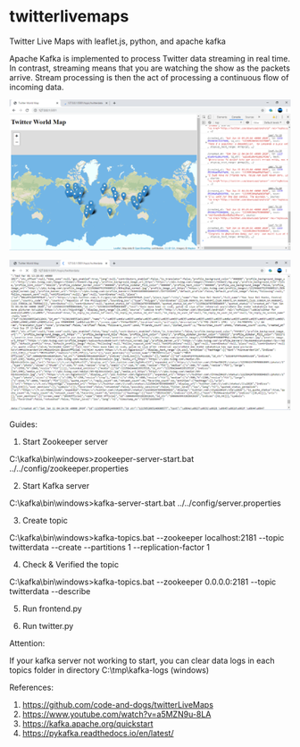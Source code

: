 # twitterlivemaps
 Twitter Live Maps with leaflet.js, python, and apache kafka 
 
Apache Kafka is implemented to process Twitter data streaming in real time. In contrast, streaming means that you are watching the show as the packets arrive. Stream processing is then the act of processing a continuous flow of incoming data.

![alt text](https://github.com/jenizar/twitterlivemaps/blob/master/Screenshot/TwitterWorldMap.PNG)

![alt text](https://github.com/jenizar/twitterlivemaps/blob/master/Screenshot/TwitterWorldMapTopic.PNG)

Guides:

1. Start Zookeeper server

C:\kafka\bin\windows>zookeeper-server-start.bat ../../config/zookeeper.properties

2. Start Kafka server

C:\kafka\bin\windows>kafka-server-start.bat ../../config/server.properties

3. Create topic

C:\kafka\bin\windows>kafka-topics.bat --zookeeper localhost:2181 --topic twitterdata --create --partitions 1 --replication-factor 1

4. Check & Verified the topic

C:\kafka\bin\windows>kafka-topics.bat --zookeeper 0.0.0.0:2181 --topic twitterdata --describe

5. Run frontend.py

6. Run twitter.py

Attention:

If your kafka server not working to start, you can clear data logs in each topics folder in directory C:\tmp\kafka-logs (windows)

References:
1. https://github.com/code-and-dogs/twitterLiveMaps
2. https://www.youtube.com/watch?v=a5MZN9u-8LA
3. https://kafka.apache.org/quickstart
4. https://pykafka.readthedocs.io/en/latest/ 

